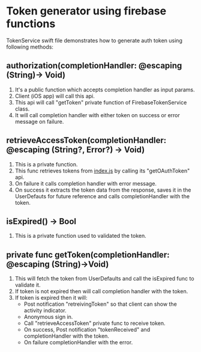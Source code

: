 # Token generator using firebase functions

TokenService swift file demonstrates how to generate auth token using following methods:

## authorization(completionHandler: @escaping (String)-> Void)
1.  It's a public function which accepts completion handler as input params.
2. Client (iOS app) will call this api.
3. This api will call "getToken" private function of FirebaseTokenService class.
4. It will call completion handler with either token on success or error message on failure.
 

## retrieveAccessToken(completionHandler: @escaping (String?, Error?) -> Void)
1. This is a private function.
2. This func retrieves tokens from [index.js](https://github.com/GoogleCloudPlatform/nodejs-docs-samples/blob/master/functions/dialogflow/functions/index.js) by calling its "getOAuthToken" api.
3. On failure it calls completion handler with error message.
4. On success it extracts the token data from the response, saves it in the UserDefauts for future reference and calls completionHandler with the token.

## isExpired() -> Bool
1. This is a private function used to validated the token.

##  private func getToken(completionHandler: @escaping (String)->Void) 
1. This will fetch the token from UserDefaults and call the isExpired func to validate it. 
2. If token is not expired then will call completion handler with the token.
3. If token is expired then it will:
    - Post notification "retreivingToken" so that client can show the activity indicator.
    - Anonymous sign in.
    - Call "retrieveAccessToken" private func to receive token.
    - On success, Post notification "tokenReceived" and completionHandler with the token.
    - On failure completionHandler with the error.

